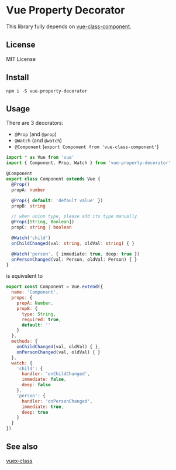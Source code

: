 # Vue Property Decorator

This library fully depends on [vue-class-component](https://github.com/vuejs/vue-class-component).

## License
MIT License

## Install
```
npm i -S vue-property-decorator
```

## Usage

There are 3 decorators:

* `@Prop` (and `@prop`)
* `@Watch` (and `@watch`)
* `@Component` (`export Component from 'vue-class-component'`)

```typescript
import * as Vue from 'vue'
import { Component, Prop, Watch } from 'vue-property-decorator'

@Component
export class Component extends Vue {
  @Prop()
  propA: number

  @Prop({ default: 'default value' })
  propB: string

  // when union type, please add its type manually
  @Prop([String, Boolean])
  propC: string | boolean

  @Watch('child')
  onChildChanged(val: string, oldVal: string) { }

  @Watch('person', { immediate: true, deep: true })
  onPersonChanged(val: Person, oldVal: Person) { }
}

```

is equivalent to

```js
export const Component = Vue.extend({
  name: 'Component',
  props: {
    propA: Number,
    propB: {
      type: String,
      required: true,
      default: ''
    }
  },
  methods: {
    onChildChanged(val, oldVal) { },
    onPersonChanged(val, oldVal) { }
  },
  watch: {
    'child': {
      handler: 'onChildChanged',
      immediate: false,
      deep: false
    },
    'person': {
      handler: 'onPersonChanged',
      immediate: true,
      deep: true
    }
  }
})
```

## See also

[vuex-class](https://github.com/ktsn/vuex-class/)

